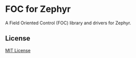 FOC for Zephyr
==========

A Field Oriented Control (FOC) library and drivers for Zephyr.

## License

[MIT License](LICENSE)
